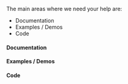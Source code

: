 The main areas where we need your help are:

- Documentation
- Examples / Demos
- Code

#### Documentation


#### Examples / Demos


#### Code 